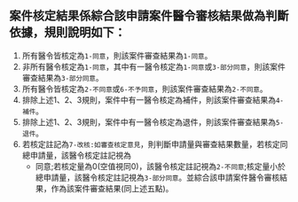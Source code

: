 ## 案件核定結果係綜合該申請案件醫令審核結果做為判斷依據，規則說明如下：  

1. 所有醫令皆核定為<code>1-同意</code>，則該案件審查結果為<code>1-同意</code>。  
2. 非所有醫令核定為<code>1-同意</code>，其中有一醫令核定為<code>1-同意</code>或<code>3-部分同意</code>，則該案件審查結果為<code>3-部分同意</code>。  
3. 所有醫令皆核定為<code>2-不同意</code>或<code>6-不予同意</code>，則該案件審查結果為<code>2-不同意</code>。  
4. 排除上述1、2、3規則，案件中有一醫令核定為補件，則該案件審查結果為<code>4-補件</code>。  
5. 排除上述1、2、3規則，案件中有一醫令核定為退件，則該案件審查結果為<code>5-退件</code>。  
6. 若核定註記為<code>7-改核:如審查核定意見</code>，則判斷申請量與審查結果數量，若核定同總申請量，該醫令核定註記視為  
    - 同意;若核定量為0(空值視同0)，該醫令核定註記視為<code>2-不同意</code>;核定量小於總申請量，該醫令核定註記視為<code>3-部分同意</code>。並綜合該申請案件醫令審核結果，作為該案件審查結果(同上述五點)。